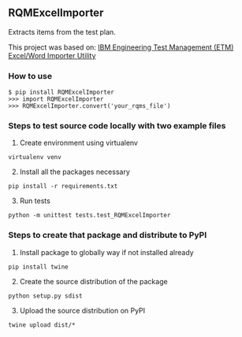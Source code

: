 ## RQMExcelImporter
Extracts items from the test plan. 

This project was based on:
[IBM Engineering Test Management (ETM) Excel/Word Importer Utility](https://jazz.net/wiki/bin/view/Main/RQMExcelWordImporter)

### How to use

    
    $ pip install RQMExcelImporter
    >>> import RQMExcelImporter  
    >>> RQMExcelImporter.convert('your_rqms_file')

### Steps to test source code locally with two example files

1. Create environment using virtualenv

`virtualenv venv`

2. Install all the packages necessary

`pip install -r requirements.txt`

3. Run tests

`python -m unittest tests.test_RQMExcelImporter`

### Steps to create that package and distribute to PyPI

1. Install package to globally way if not installed already

`pip install twine`

2. Create the source distribution of the package

`python setup.py sdist`

3. Upload the source distribution on PyPI

`twine upload dist/*`
